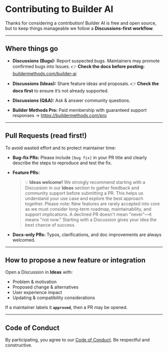 # Contributing to Builder AI

Thanks for considering a contribution! Builder AI is free and open source, but to keep things manageable we follow a **Discussions-first workflow**.

---

## Where things go

- **Discussions (Bugs):** Report suspected bugs. Maintainers may promote confirmed bugs into Issues.
  👉 **Check the docs before posting:** [buildermethods.com/builder-ai](https://buildermethods.com/builder-ai)

- **Discussions (Ideas):** Share feature ideas and proposals.
  👉 **Check the docs first** to ensure it’s not already supported.

- **Discussions (Q&A):** Ask & answer community questions.

- **Builder Methods Pro:** Paid membership with guaranteed support responses → https://buildermethods.com/pro

---

## Pull Requests (read first!)

To avoid wasted effort and to protect maintainer time:

- **Bug-fix PRs:**
  Please include `[bug fix]` in your PR title and clearly describe the steps to reproduce and test the fix.

- **Feature PRs:**

  > 💡 **Ideas welcome!** We strongly recommend starting with a Discussion in our **Ideas** section to gather feedback and community support before submitting a PR. This helps us understand your use case and explore the best approach together.
  > Please note: New features are rarely accepted into core as we must consider long-term roadmap, maintainability, and support implications. A declined PR doesn't mean "never"—it means "not now." Starting with a Discussion gives your idea the best chance of success.

- **Docs-only PRs:**
  Typos, clarifications, and doc improvements are always welcomed.

---

## How to propose a new feature or integration

Open a Discussion in **Ideas** with:

- Problem & motivation
- Proposed change & alternatives
- User experience impact
- Updating & compatibility considerations

If a maintainer labels it **`approved`**, then a PR may be opened.

---

## Code of Conduct

By participating, you agree to our [Code of Conduct](./CODE_OF_CONDUCT.md). Be respectful and constructive.
